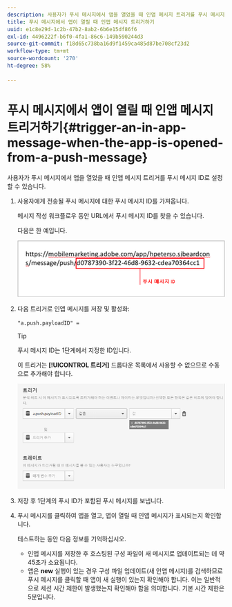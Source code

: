 ```yaml
---
description: 사용자가 푸시 메시지에서 앱을 열었을 때 인앱 메시지 트리거를 푸시 메시지 ID로 설정할 수 있습니다.
title: 푸시 메시지에서 앱이 열릴 때 인앱 메시지 트리거하기
uuid: e1c8e29d-1c2b-47b2-8ab2-6b6e15df86f6
exl-id: 4496222f-b6f0-4fa1-86c6-149b590244d3
source-git-commit: f18d65c738ba16d9f1459ca485d87be708cf23d2
workflow-type: tm+mt
source-wordcount: '270'
ht-degree: 58%

---
```


# 푸시 메시지에서 앱이 열릴 때 인앱 메시지 트리거하기{#trigger-an-in-app-message-when-the-app-is-opened-from-a-push-message}

사용자가 푸시 메시지에서 앱을 열었을 때 인앱 메시지 트리거를 푸시 메시지 ID로 설정할 수 있습니다.

1. 사용자에게 전송될 푸시 메시지에 대한 푸시 메시지 ID를 가져옵니다.

   메시지 작성 워크플로우 동안 URL에서 푸시 메시지 ID를 찾을 수 있습니다.

   다음은 한 예입니다.

   ![](assets/brandon_task1.png)

1. 다음 트리거로 인앱 메시지를 저장 및 활성화:

   `"a.push.payloadID" =`

   >[!TIP]
   >
   >푸시 메시지 ID는 1단계에서 지정한 ID입니다.

   이 트리거는 **[!UICONTROL 트리거]** 드롭다운 목록에서 사용할 수 없으므로 수동으로 추가해야 합니다.

   ![](assets/brandon_task2.png)

1. 저장 후 1단계의 푸시 ID가 포함된 푸시 메시지를 보냅니다.
1. 푸시 메시지를 클릭하여 앱을 열고, 앱이 열릴 때 인앱 메시지가 표시되는지 확인합니다.

   테스트하는 동안 다음 정보를 기억하십시오.

   * 인앱 메시지를 저장한 후 호스팅된 구성 파일이 새 메시지로 업데이트되는 데 약 45초가 소요됩니다.
   * 앱은 **new** 실행이 있는 경우 구성 파일 업데이트(새 인앱 메시지)를 검색하므로 푸시 메시지를 클릭할 때 앱이 새 실행이 있는지 확인해야 합니다.
   이는 일반적으로 세션 시간 제한이 발생했는지 확인해야 함을 의미합니다. 기본 시간 제한은 5분입니다.
